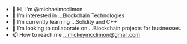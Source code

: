 - 👋 Hi, I’m @michaelmcclimon
- 👀 I’m interested in ...Blockchain Technologies
- 🌱 I’m currently learning ...Solidity and C++
- 💞️ I’m looking to collaborate on ...Blockchain projects for businesses.
- 📫 How to reach me ...mickeymcclimon@gmail.com

<!---
michaelmcclimon/michaelmcclimon is a ✨ special ✨ repository because its `README.md` (this file) appears on your GitHub profile.
You can click the Preview link to take a look at your changes.
--->
